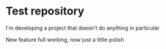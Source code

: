 # Test repository

I'm developing a project that doesn't do anything in particular

New feature full working, now just a little polish
